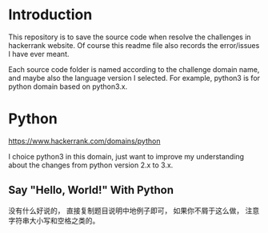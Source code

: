 # Introduction

This repository is to save the source code when resolve the challenges in hackerrank website.
Of course this readme file also records the error/issues I have ever meant.

Each source code folder is named according to the challenge domain name, and maybe also the
language version I selected. For example, python3 is for python domain based on python3.x.


# Python

https://www.hackerrank.com/domains/python

I choice python3 in this domain, just want to improve my understanding about the changes
from python version 2.x to 3.x.

## Say "Hello, World!" With Python

没有什么好说的， 直接复制题目说明中地例子即可， 如果你不屑于这么做， 注意字符串大小写和空格之类的。
